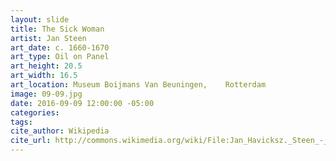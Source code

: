 ```yaml
---
layout: slide
title: The Sick Woman
artist: Jan Steen
art_date: c. 1660-1670
art_type: Oil on Panel
art_height: 20.5
art_width: 16.5
art_location: Museum Boijmans Van Beuningen,	Rotterdam
image: 09-09.jpg
date: 2016-09-09 12:00:00 -05:00
categories:
tags:
cite_author: Wikipedia
cite_url: http://commons.wikimedia.org/wiki/File:Jan_Havicksz._Steen_-_The_Sick_Woman_-_Google_Art_Project.jpg
---
```





